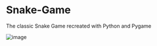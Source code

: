 # Snake-Game
The classic Snake Game recreated with Python and Pygame

![image](https://user-images.githubusercontent.com/72350742/189531840-caa567da-2abd-4dac-a291-42d8763c4614.png)

